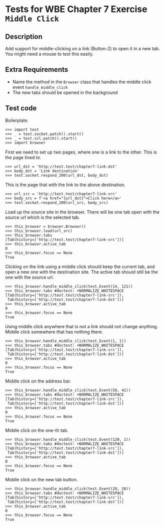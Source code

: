 Tests for WBE Chapter 7 Exercise `Middle Click`
===============================================

Description
-----------

Add support for middle-clicking on a link (Button-2) to open it in a new tab.
You might need a mouse to test this easily.


Extra Requirements
------------------

* Name the method in the `Browser` class that handles the middle click event
  `handle_middle_click`
* The new tabs should be opened in the background


Test code
---------

Boilerplate.

    >>> import test
    >>> _ = test.socket.patch().start()
    >>> _ = test.ssl.patch().start()
    >>> import browser

First we need to set up two pages, where one is a link to the other.
This is the page lined _to_.

    >>> url_dst = 'http://test.test/chapter7-link-dst'
    >>> body_dst = 'Link destination'
    >>> test.socket.respond_200(url_dst, body_dst)

This is the page that with the link to the above destination.

    >>> url_src = 'http://test.test/chapter7-link-src'
    >>> body_src = f'<a href="{url_dst}">Click here</a>'
    >>> test.socket.respond_200(url_src, body_src)

Load up the source site in the browser.
There will be one tab open with the source url which is the selected tab.

    >>> this_browser = browser.Browser()
    >>> this_browser.load(url_src)
    >>> this_browser.tabs
    [Tab(history=['http://test.test/chapter7-link-src'])]
    >>> this_browser.active_tab
    0
    >>> this_browser.focus == None
    True

Clicking on the link using a middle click should keep the current tab, and open
  a new one with the destination site.
The active tab should still be the one with the source url.

    >>> this_browser.handle_middle_click(test.Event(14, 121))
    >>> this_browser.tabs #doctest: +NORMALIZE_WHITESPACE
    [Tab(history=['http://test.test/chapter7-link-src']),
     Tab(history=['http://test.test/chapter7-link-dst'])]
    >>> this_browser.active_tab
    0
    >>> this_browser.focus == None
    True

Using middle click anywhere that is not a link should not change anything.
Middle click somewhere that has nothing there.

    >>> this_browser.handle_middle_click(test.Event(1, 1))
    >>> this_browser.tabs #doctest: +NORMALIZE_WHITESPACE
    [Tab(history=['http://test.test/chapter7-link-src']),
     Tab(history=['http://test.test/chapter7-link-dst'])]
    >>> this_browser.active_tab
    0
    >>> this_browser.focus == None
    True


Middle click on the address bar.

    >>> this_browser.handle_middle_click(test.Event(50, 41))
    >>> this_browser.tabs #doctest: +NORMALIZE_WHITESPACE
    [Tab(history=['http://test.test/chapter7-link-src']),
     Tab(history=['http://test.test/chapter7-link-dst'])]
    >>> this_browser.active_tab
    0
    >>> this_browser.focus == None
    True

Middle click on the one-th tab.

    >>> this_browser.handle_middle_click(test.Event(120, 1))
    >>> this_browser.tabs #doctest: +NORMALIZE_WHITESPACE
    [Tab(history=['http://test.test/chapter7-link-src']),
     Tab(history=['http://test.test/chapter7-link-dst'])]
    >>> this_browser.active_tab
    0
    >>> this_browser.focus == None
    True

Middle click on the new tab button.

    >>> this_browser.handle_middle_click(test.Event(20, 20))
    >>> this_browser.tabs #doctest: +NORMALIZE_WHITESPACE
    [Tab(history=['http://test.test/chapter7-link-src']),
     Tab(history=['http://test.test/chapter7-link-dst'])]
    >>> this_browser.active_tab
    0
    >>> this_browser.focus == None
    True
